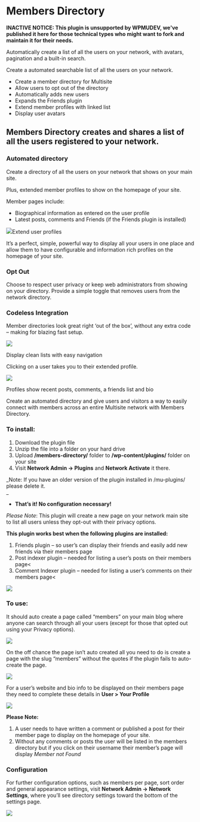 # Members Directory

**INACTIVE NOTICE: This plugin is unsupported by WPMUDEV, we've published it here for those technical types who might want to fork and maintain it for their needs.**


Automatically create a list of all the users on your network, with avatars, pagination and a built-in search.

Create a automated searchable list of all the users on your network.

* Create a member directory for Multisite 
* Allow users to opt out of the directory 
* Automatically adds new users 
* Expands the Friends plugin 
* Extend member profiles with linked list 
* Display user avatars 

## Members Directory creates and shares a list of all the users registered to your network.

### Automated directory

Create a directory of all the users on your network that shows on your main site.

Plus, extended member profiles to show on the homepage of your site.

Member pages include:

* Biographical information as entered on the user profile
* Latest posts, comments and Friends (if the Friends plugin is installed)

![][38]Extend user profiles

It’s a perfect, simple, powerful way to display all your users in one place and allow them to have configurable and information rich profiles on the homepage of your site.

### Opt Out

Choose to respect user privacy or keep web administrators from showing on your directory. Provide a simple toggle that removes users from the network directory.

### Codeless Integration

Member directories look great right ‘out of the box’, without any extra code – making for blazing fast setup.

![][39]

Display clean lists with easy navigation

Clicking on a user takes you to their extended profile.

![][40]

Profiles show recent posts, comments, a friends list and bio

Create an automated directory and give users and visitors a way to easily connect with members across an entire Multisite network with Members Directory.

### To install:

1. Download the plugin file
2. Unzip the file into a folder on your hard drive
3. Upload **/members-directory/** folder to **/wp-content/plugins/** folder on your site
4. Visit **Network Admin -> Plugins** and **Network Activate** it there.

_Note: If you have an older version of the plugin installed in /mu-plugins/ please delete it.  
_

* **That’s it! No configuration necessary!**

_Please Note_: This plugin will create a new page on your network main site to list all users unless they opt-out with their privacy options.

**This plugin works best when the following plugins are installed:**

1. Friends plugin – so user’s can display their friends and easily add new friends via their members page
2. Post indexer plugin – needed for listing a user’s posts on their members page<
3. Comment Indexer plugin – needed for listing a user’s comments on their members page<

![][43]

### To use:

It should auto create a page called “members” on your main blog where anyone can search through all your users (except for those that opted out using your Privacy options).

![][39]

On the off chance the page isn’t auto created all you need to do is create a page with the slug “members” without the quotes if the plugin fails to auto-create the page.

![][44]

For a user’s website and bio info to be displayed on their members page they need to complete these details in **User > Your Profile**

![][38]

**Please Note:**

1. A user needs to have written a comment or published a post for their member page to display on the homepage of your site.
2. Without any comments or posts the user will be listed in the members directory but if you click on their username their member’s page will display _Member not Found_

### Configuration

For further configuration options, such as members per page, sort order and general appearance settings, visit **Network Admin -> Network Settings**, where you’ll see directory settings toward the bottom of the settings page.

![][45]


[38]: https://premium.wpmudev.org/wp-content/uploads/2009/11/memberdir3.jpg
[39]: https://premium.wpmudev.org/wp-content/uploads/2009/11/memberdir1.jpg
[40]: https://premium.wpmudev.org/wp-content/uploads/2009/11/memberdir2.jpg

[43]: https://premium.wpmudev.org/wp-content/uploads/2009/11/memberdir5.jpg
[44]: https://premium.wpmudev.org/wp-content/uploads/2009/11/memberdir4.jpg
[45]: https://premium.wpmudev.org/wp-content/uploads/2012/01/members-directory-settings.jpg
